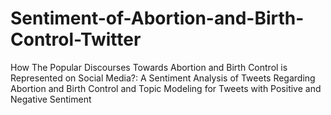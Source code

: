 # Sentiment-of-Abortion-and-Birth-Control-Twitter
How The Popular Discourses Towards Abortion and Birth Control is Represented on Social Media?: A Sentiment Analysis of Tweets Regarding Abortion and Birth Control and Topic Modeling for Tweets with Positive and Negative Sentiment
